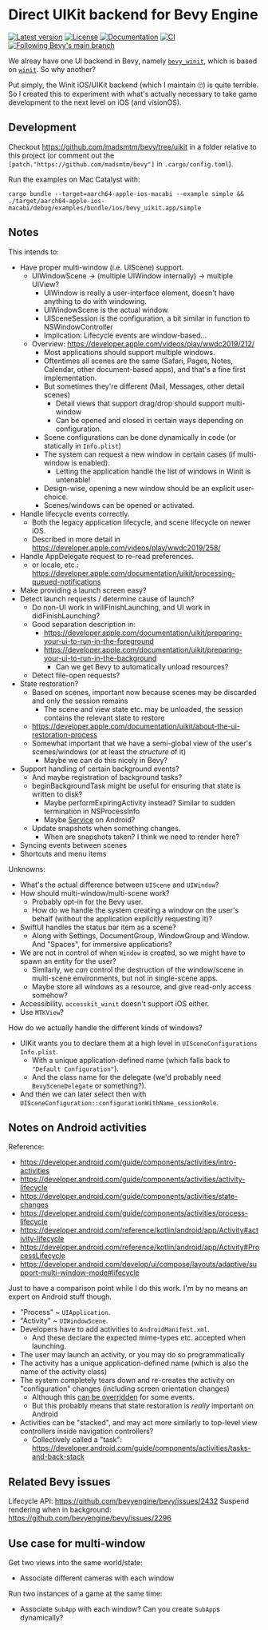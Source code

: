# Direct UIKit backend for Bevy Engine

[![Latest version](https://badgen.net/crates/v/bevy_uikit)](https://crates.io/crates/bevy_uikit)
[![License](https://badgen.net/badge/license/MIT%20OR%20Apache-2.0/blue)](https://github.com/madsmtm/bevy_uikit/blob/main/README.md)
[![Documentation](https://docs.rs/bevy_uikit/badge.svg)](https://docs.rs/bevy_uikit/)
[![CI](https://github.com/madsmtm/bevy_uikit/actions/workflows/ci.yml/badge.svg)](https://github.com/madsmtm/bevy_uikit/actions/workflows/ci.yml)
[![Following Bevy's main branch](https://img.shields.io/badge/Bevy%20tracking-main-lightblue)](https://bevyengine.org/learn/quick-start/plugin-development/#main-branch-tracking)

We alreay have one UI backend in Bevy, namely [`bevy_winit`](https://docs.rs/bevy_winit/), which is based on [`winit`](https://docs.rs/winit/). So why another?

Put simply, the Winit iOS/UIKit backend (which I maintain :roll_eyes:) is quite terrible. So I created this to experiment with what's actually necessary to take game development to the next level on iOS (and visionOS).


## Development

Checkout https://github.com/madsmtm/bevy/tree/uikit in a folder relative to this project (or comment out the `[patch."https://github.com/madsmtm/bevy"]` in `.cargo/config.toml`).

Run the examples on Mac Catalyst with:
```
cargo bundle --target=aarch64-apple-ios-macabi --example simple && ./target/aarch64-apple-ios-macabi/debug/examples/bundle/ios/bevy_uikit.app/simple
```


## Notes

This intends to:
- Have proper multi-window (i.e. UIScene) support.
  - UIWindowScene -> (multiple UIWindow internally) -> multiple UIView?
    - UIWindow is really a user-interface element, doesn't have anything to do with windowing.
    - UIWindowScene is the actual window.
    - UISceneSession is the configuration, a bit similar in function to NSWindowController
    - Implication: Lifecycle events are window-based...
  - Overview: https://developer.apple.com/videos/play/wwdc2019/212/
    - Most applications should support multiple windows.
    - Oftentimes all scenes are the same (Safari, Pages, Notes, Calendar, other document-based apps), and that's a fine first implementation.
    - But sometimes they're different (Mail, Messages, other detail scenes)
      - Detail views that support drag/drop should support multi-window
      - Can be opened and closed in certain ways depending on configuration.
    - Scene configurations can be done dynamically in code (or statically in `Info.plist`)
    - The system can request a new window in certain cases (if multi-window is enabled).
      - Letting the application handle the list of windows in Winit is untenable!
    - Design-wise, opening a new window should be an explicit user-choice.
    - Scenes/windows can be opened or activated.
- Handle lifecycle events correctly.
  - Both the legacy application lifecycle, and scene lifecycle on newer iOS.
  - Described in more detail in https://developer.apple.com/videos/play/wwdc2019/258/
- Handle AppDelegate request to re-read preferences.
  - or locale, etc.: https://developer.apple.com/documentation/uikit/processing-queued-notifications
- Make providing a launch screen easy?
- Detect launch requests / determine cause of launch?
  - Do non-UI work in willFinishLaunching, and UI work in didFinishLaunching?
  - Good separation description in:
    - https://developer.apple.com/documentation/uikit/preparing-your-ui-to-run-in-the-foreground
    - https://developer.apple.com/documentation/uikit/preparing-your-ui-to-run-in-the-background
      - Can we get Bevy to automatically unload resources?
  - Detect file-open requests?
- State restoration?
  - Based on scenes, important now because scenes may be discarded and only the session remains
    - The scene and view state etc. may be unloaded, the session contains the relevant state to restore
  - https://developer.apple.com/documentation/uikit/about-the-ui-restoration-process
  - Somewhat important that we have a semi-global view of the user's scenes/windows (or at least the _structure_ of it)
    - Maybe we can do this nicely in Bevy?
- Support handling of certain background events?
  - And maybe registration of background tasks?
  - beginBackgroundTask might be useful for ensuring that state is written to disk?
    - Maybe performExpiringActivity instead? Similar to sudden termination in NSProcessInfo
    - Maybe [Service](https://developer.android.com/reference/kotlin/android/app/Service) on Android?
  - Update snapshots when something changes.
    - When are snapshots taken? I think we need to render here?
- Syncing events between scenes
- Shortcuts and menu items

Unknowns:
- What's the actual difference between `UIScene` and `UIWindow`?
- How should multi-window/multi-scene work?
  - Probably opt-in for the Bevy user.
  - How do we handle the system creating a window on the user's behalf (without the application explicitly requesting it)?
- SwiftUI handles the status bar item as a scene?
  - Along with Settings, DocumentGroup, WindowGroup and Window. And "Spaces", for immersive applications?
- We are not in control of when `Window` is created, so we might have to spawn an entity for the user?
  - Similarly, we _can_ control the destruction of the window/scene in multi-scene environments, but not in single-scene apps.
  - Maybe store all windows as a resource, and give read-only access somehow?
- Accessibility. `accesskit_winit` doesn't support iOS either.
- Use `MTKView`?

How do we actually handle the different kinds of windows?
- UIKit wants you to declare them at a high level in `UISceneConfigurations` `Info.plist`.
  - With a unique application-defined name (which falls back to `"Default Configuration"`).
  - And the class name for the delegate (we'd probably need `BevySceneDelegate` or something?).
- And then we can later select then with `UISceneConfiguration::configurationWithName_sessionRole`.


## Notes on Android activities

Reference:
- https://developer.android.com/guide/components/activities/intro-activities
- https://developer.android.com/guide/components/activities/activity-lifecycle
- https://developer.android.com/guide/components/activities/state-changes
- https://developer.android.com/guide/components/activities/process-lifecycle
- https://developer.android.com/reference/kotlin/android/app/Activity#activity-lifecycle
- https://developer.android.com/reference/kotlin/android/app/Activity#ProcessLifecycle
- https://developer.android.com/develop/ui/compose/layouts/adaptive/support-multi-window-mode#lifecycle

Just to have a comparison point while I do this work. I'm by no means an expert on Android stuff though.

- "Process" ~ `UIApplication`.
- "Activity" ~ `UIWindowScene`.
- Developers have to add activities to `AndroidManifest.xml`.
  - And these declare the expected mime-types etc. accepted when launching.
- The user may launch an activity, or you may do so programmatically
- The activity has a unique application-defined name (which is also the name of the activity class)
- The system completely tears down and re-creates the activity on "configuration" changes (including screen orientation changes)
  - Although this [can be overridden](https://developer.android.com/guide/topics/resources/runtime-changes) for some events.
  - But this probably means that state restoration is _really_ important on Android
- Activities can be "stacked", and may act more similarly to top-level view controllers inside navigation controllers?
  - Collectively called a "task": https://developer.android.com/guide/components/activities/tasks-and-back-stack


## Related Bevy issues

Lifecycle API: https://github.com/bevyengine/bevy/issues/2432
Suspend rendering when in background: https://github.com/bevyengine/bevy/issues/2296


## Use case for multi-window

Get two views into the same world/state:
- Associate different cameras with each window

Run two instances of a game at the same time:
- Associate `SubApp` with each window? Can you create `SubApp`s dynamically?
